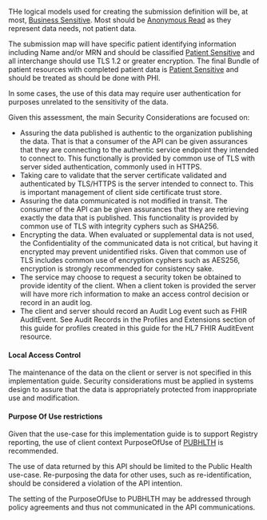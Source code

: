 THe logical models used for creating the submission definition will be, at most, [Business Sensitive](https://www.hl7.org/fhir/security.html#Business).  Most should be [Anonymous Read](https://www.hl7.org/fhir/security.html#Anonymous) as they represent data needs, not patient data.

The submission map will have specific patient identifying information including Name and/or MRN and should be classified [Patient Sensitive](https://www.hl7.org/fhir/security.html#Patient) and all interchange should use TLS 1.2 or greater encryption.  The final Bundle of patient resources with completed patient data is [Patient Sensitive](https://www.hl7.org/fhir/security.html#Patient) and should be treated as should be done with PHI.

In some cases, the use of this data may require user authentication for purposes unrelated to the sensitivity of the data.

Given this assessment, the main Security Considerations are focused on:

* Assuring the data published is authentic to the organization publishing the data. That is that a consumer of the API can be given assurances that they are connecting to the authentic service endpoint they intended to connect to. This functionally is provided by common use of TLS with server sided authentication, commonly used in HTTPS.
* Taking care to validate that the server certificate validated and authenticated by TLS/HTTPS is the server intended to connect to. This is important management of client side certificate trust store.
* Assuring the data communicated is not modified in transit. The consumer of the API can be given assurances that they are retrieving exactly the data that is published. This functionality is provided by common use of TLS with integrity cyphers such as SHA256.
* Encrypting the data. When evaluated or supplemental data is not used, the Confidentiality of the communicated data is not critical, but having it encrypted may prevent unidentified risks. Given that common use of TLS includes common use of encryption cyphers such as AES256, encryption is strongly recommended for consistency sake.
* The service may choose to request a security token be obtained to provide identity of the client. When a client token is provided the server will have more rich information to make an access control decision or record in an audit log.
* The client and server should record an Audit Log event such as FHIR AuditEvent. See Audit Records in the Profiles and Extensions section of this guide for profiles created in this guide for the HL7 FHIR AuditEvent resource.
#### Local Access Control
The maintenance of the data on the client or server is not specified in this implementation guide. Security considerations must be applied in systems design to assure that the data is appropriately protected from inappropriate use and modification. 
#### Purpose Of Use restrictions

Given that the use-case for this implementation guide is to support Registry reporting, the use of client context PurposeOfUse of [PUBHLTH](http://hl7.org/fhir/R4/v3/ActReason/cs.html#v3-ActReason-PUBHLTH) is recommended. 

The use of data returned by this API should be limited to the Public Health use-case. Re-purposing the data for other uses, such as re-identification, should be considered a violation of the API intention.

The setting of the PurposeOfUse to PUBHLTH may be addressed through policy agreements and thus not communicated in the API communications.